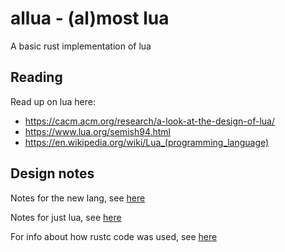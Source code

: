# allua - (al)most lua

A basic rust implementation of lua

## Reading

Read up on lua here:

- <https://cacm.acm.org/research/a-look-at-the-design-of-lua/>
- <https://www.lua.org/semish94.html>
- <https://en.wikipedia.org/wiki/Lua_(programming_language)>


## Design notes

Notes for the new lang, see [here](./design.md)

Notes for just lua, see [here](./lua.md)

For info about how rustc code was used, see [here](./rustc-info.md)

